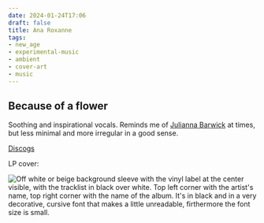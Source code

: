 ```yaml
---
date: 2024-01-24T17:06
draft: false
title: Ana Roxanne
tags:
- new_age
- experimental-music
- ambient
- cover-art
- music
---
```

## Because of a flower

Soothing and inspirational vocals. Reminds me of [Julianna Barwick](./julianna-barwick.md) at times, but less minimal and more irregular in a good sense.

[Discogs](https://www.discogs.com/master/1839586-Ana-Roxanne-Because-Of-A-Flower)

LP cover:

![Off white or beige background sleeve with the vinyl label at the center visible, with the tracklist in black over white. Top left corner with the artist's name, top right corner with the name of the album. It's in black and in a very decorative, cursive font that makes a little unreadable, firthermore the font size is small.](../attachment/vsc-paste/ana-roxanne-240124170856.png)